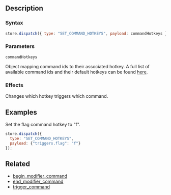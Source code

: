 ## Description

### Syntax

```javascript
store.dispatch({ type: "SET_COMMAND_HOTKEYS", payload: commandHotkeys });
```

### Parameters

`commandHotkeys`

Object mapping command ids to their associated hotkey. A full list of available command ids and their default hotkeys can be found [here](../External/commands.json).

### Effects

Changes which hotkey triggers which command.

## Examples

Set the flag command hotkey to "f".

```javascript
store.dispatch({
  type: "SET_COMMAND_HOTKEYS",
  payload: {"triggers.flag": "f"}
});
```

## Related

- [begin_modifier_command](./begin_modifier_command.md)
- [end_modifier_command](./end_modifier_command.md)
- [trigger_command](./trigger_command.md)